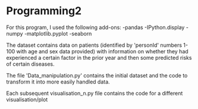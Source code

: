 # Programming2
For this program, I used the following add-ons:
-pandas
-IPython.display
-numpy
-matplotlib.pyplot
-seaborn

The dataset contains data on patients (identified by 'personId' numbers 1-100 with age and sex data provided) with information on whether they had experienced a certain factor in the prior year and then some predicted risks of certain diseases.

The file 'Data_manipulation.py' contains the initial dataset and the code to transform it into more easily handled data.


Each subsequent visualisation_n.py file contains the code for a different visualisation/plot
